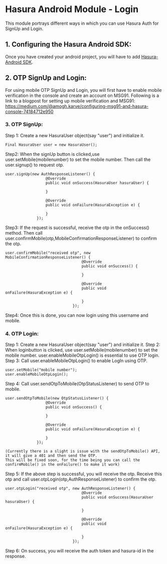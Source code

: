 # Hasura Android Module - Login

This module portrays different ways in which you can use Hasura Auth for SignUp and Login.

## 1. Configuring the Hasura Android SDK:

Once you have created your android project, you will have to add [Hasura-Android SDK](https://github.com/hasura/android-sdk). 

## 2. OTP SignUp and Login:

For using mobile OTP SignUp and Login, you will first have to enable mobile verification in the console and create an account on MSG91.
Following is a link to a blogpost for setting up mobile verification and MSG91:
https://medium.com/@amogh.karve/configuring-msg91-and-hasura-console-74184712e950

### 3. OTP SignUp:
Step 1: 
  Create a new HasuraUser object(say "user") and initialize it.
  ```
  Final HasuraUser user = new HasuraUser();
  
  ```
  
Step2: 
  When the signUp button is clicked,use
  user.setMobile(mobilenumber) to set the mobile number.
  Then call the user.signup() to request otp.
  
  ```
  user.signUp(new AuthResponseListener() {
                    @Override
                    public void onSuccess(HasuraUser hasuraUser) {
                        
                    }

                    @Override
                    public void onFailure(HasuraException e) {
                        
                    }
                });
  
  ```
Step3:
  If the request is successful, receive the otp in the onSuccess() method.
  Then call user.confirmMobile(otp,MobileConfirmationResponseListener) to confirm the otp.
  
  ```
  user.confirmMobile("received otp", new MobileConfirmationResponseListener() {
                                    @Override
                                    public void onSuccess() {
                                        
                                    }

                                    @Override
                                    public void onFailure(HasuraException e) {
                                    
                                    }
                                });
  
  ```
Step4:
  Once this is done, you can now login using this username and mobile.
  
### 4. OTP Login:
Step 1:
  Create a new HasuraUser object(say "user") and initialize it.
Step 2:
  When loginbutton is clicked, use
  user.setMobile(mobilenumber) to set the mobile number.
  user.enableMobileOtpLogin() is essential to use OTP login.
Step 3:
  Call user.enableMobileOtpLogin() to enable LogIn using OTP.
  
  ```
  user.setMobile("mobile number");
  user.enableMobileOtpLogin();
  
  ```
  
Step 4:
  Call user.sendOtpToMobile(OtpStatusListener) to send OTP to mobile.
  
  ```
  user.sendOtpToMobile(new OtpStatusListener() {
                    @Override
                    public void onSuccess() {

                    }

                    @Override
                    public void onFailure(HasuraException e) {
                        
                    }
                });
  
  ```
    (Currently there is a slight is issue with the sendOtpToMobile() API, it will give a 401 and then send the OTP.
    This will be fixed soon, for the time being you can call the confirmMobile() in the onFailure() to make it work) 
    
Step 5:
  If the above step is successful, you will receive the otp.
  Receive this otp and call user.otpLogin(otp,AuthResponseListener) to confirm the otp.
  
  ```
  user.otpLogin("received otp", new AuthResponseListener() {
                                    @Override
                                    public void onSuccess(HasuraUser hasuraUser) {
                                        
                                    }

                                    @Override
                                    public void onFailure(HasuraException e) {
                                    
                                    }
                                });
  
  ```
  
Step 6:
  On success, you will receive the auth token and hasura-id in the response.

